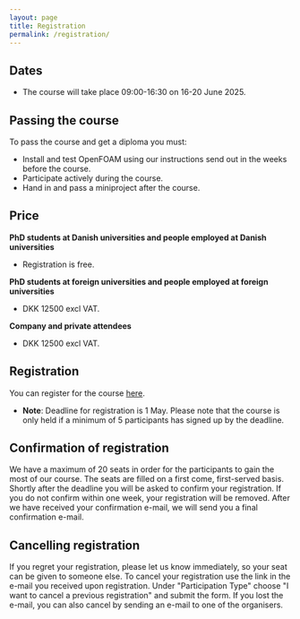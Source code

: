 ```yaml
---
layout: page
title: Registration
permalink: /registration/
---
```


## Dates
- The course will take place 09:00-16:30 on 16-20 June 2025.

## Passing the course
To pass the course and get a diploma you must:

- Install and test OpenFOAM using our instructions send out in the weeks before the course.
- Participate actively during the course.
- Hand in and pass a miniproject after the course.

## Price

**PhD students at Danish universities and people employed at Danish universities**
- Registration is free.

**PhD students at foreign universities and people employed at foreign universities**
- DKK 12500 excl VAT.

**Company and private attendees**
- DKK 12500 excl VAT.

## Registration
You can register for the course [here](https://forms.gle/afbugCZFpEZD6eBYA). 

- **Note**: Deadline for registration is 1 May. Please note that the course is only held if a minimum of 5 participants has signed up by the deadline.
<!-- You can pre-register to the course [here](https://forms.gle/afbugCZFpEZD6eBYA). Note that pre-registration does not guarantee a seat at the course but enables you to sign up immediately when registration opens.  -->

## Confirmation of registration

We have a maximum of 20 seats in order for the participants to gain the most of our course. The seats are filled on a first come, first-served basis. Shortly after the deadline you will be asked to confirm your registration. If you do not confirm within one week, your registration will be removed. After we have received your confirmation e-mail, we will send you a final confirmation e-mail.

## Cancelling registration

If you regret your registration, please let us know immediately, so your seat can be given to someone else. To cancel your registration use the link in the e-mail you received upon registration. Under "Participation Type" choose "I want to cancel a previous registration" and submit the form. If you lost the e-mail, you can also cancel by sending an e-mail to one of the organisers.
